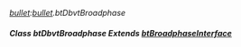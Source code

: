 _[bullet](../../modules/bullet/bullet-module.md):[bullet](../../modules/bullet/bullet-module.md).btDbvtBroadphase_
##### Class btDbvtBroadphase Extends [btBroadphaseInterface](../../modules/bullet/bullet-btbroadphaseinterface.md)
